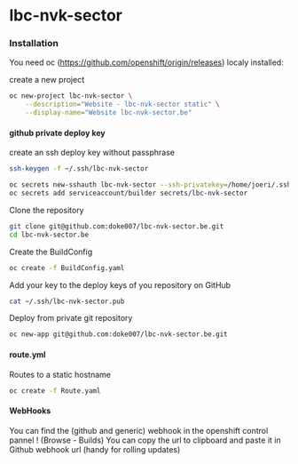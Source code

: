 # lbc-nvk-sector

### Installation

You need oc (https://github.com/openshift/origin/releases) localy installed:

create a new project

```sh
oc new-project lbc-nvk-sector \
    --description="Website - lbc-nvk-sector static" \
    --display-name="Website lbc-nvk-sector.be"
```

#### github private deploy key

create an ssh deploy key without passphrase
```sh
ssh-keygen -f ~/.ssh/lbc-nvk-sector
```

```sh
oc secrets new-sshauth lbc-nvk-sector --ssh-privatekey=/home/joeri/.ssh/lbc-nvk-sector
oc secrets add serviceaccount/builder secrets/lbc-nvk-sector
```

Clone the repository
```sh
git clone git@github.com:doke007/lbc-nvk-sector.be.git
cd lbc-nvk-sector.be
```

Create the BuildConfig

```sh
oc create -f BuildConfig.yaml
```
Add your key to the deploy keys of you repository on GitHub

```sh
cat ~/.ssh/lbc-nvk-sector.pub
```

Deploy from private git repository

```sh
oc new-app git@github.com:doke007/lbc-nvk-sector.be.git
```

#### route.yml

Routes to a static hostname

```sh
oc create -f Route.yaml
```
#### WebHooks

You can find the (github and generic) webhook in the openshift control pannel ! (Browse - Builds)
You can copy the url to clipboard and paste it in Github webhook url (handy for rolling updates)
